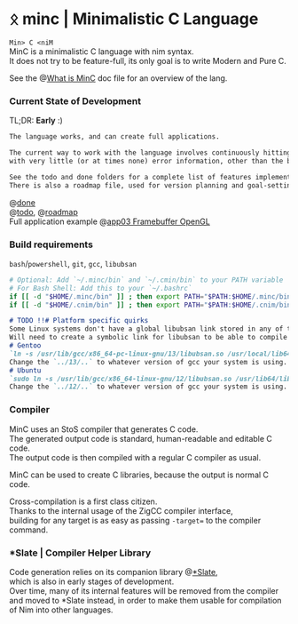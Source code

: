 # ᛟ minc | Minimalistic C Language
`Min> C <niM`  
MinC is a minimalistic C language with nim syntax.  
It does not try to be feature-full, its only goal is to write Modern and Pure C.  

See the @[What is MinC](./doc/minc.md) doc file for an overview of the lang.

### Current State of Development
TL;DR: **Early** :)
```md
The language works, and can create full applications.  

The current way to work with the language involves continuously hitting assertions,  
with very little (or at times none) error information, other than the backtrace and a treeRepr of the code that crashed.  

See the todo and done folders for a complete list of features implemented and tbd.  
There is also a roadmap file, used for version planning and goal-setting.  
```
@[done](./doc/done/)  
@[todo](./doc/todo/), @[roadmap](./doc/roadmap.md)  
Full application example @[app03 Framebuffer OpenGL](./examples/app03_framebufferGL)  

### Build requirements
`bash`/`powershell`, `git`, `gcc`, `libubsan`
```bash
# Optional: Add `~/.minc/bin` and `~/.cmin/bin` to your PATH variable
# For Bash Shell: Add this to your `~/.bashrc`
if [[ -d "$HOME/.minc/bin" ]] ; then export PATH="$PATH:$HOME/.minc/bin" ; fi
if [[ -d "$HOME/.cnim/bin" ]] ; then export PATH="$PATH:$HOME/.cnim/bin" ; fi
```
```md
# TODO !!# Platform specific quirks
Some Linux systems don't have a global libubsan link stored in any of the folders that ZigCC searches for it.
Will need to create a symbolic link for libubsan to be able to compile applications in debug mode.
# Gentoo
`ln -s /usr/lib/gcc/x86_64-pc-linux-gnu/13/libubsan.so /usr/local/lib64/libubsan.so`
Change the `../13/..` to whatever version of gcc your system is using.
# Ubuntu
`sudo ln -s /usr/lib/gcc/x86_64-linux-gnu/12/libubsan.so /usr/lib64/libubsan.so`
Change the `../12/..` to whatever version of gcc your system is using.
```

### Compiler
MinC uses an StoS compiler that generates C code.  
The generated output code is standard, human-readable and editable C code.  
The output code is then compiled with a regular C compiler as usual.  

MinC can be used to create C libraries, because the output is normal C code.  

Cross-compilation is a first class citizen.  
Thanks to the internal usage of the ZigCC compiler interface,  
building for any target is as easy as passing `-target=` to the compiler command.  

### *Slate | Compiler Helper Library
Code generation relies on its companion library @[*Slate](https://github.com/heysokam/slate),  
which is also in early stages of development.  
Over time, many of its internal features will be removed from the compiler and moved to *Slate instead, in order to make them usable for compilation of Nim into other languages.  

